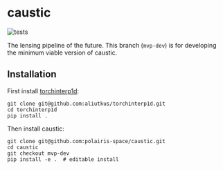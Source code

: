 # caustic

![tests](https://github.com/polairis-space/caustic/actions/workflows/python-app.yml/badge.svg?branch=mvp-dev)

The lensing pipeline of the future. This branch (`mvp-dev`) is for developing the
minimum viable version of caustic.

## Installation

First install [torchinterp1d](https://github.com/aliutkus/torchinterp1d):
```
git clone git@github.com:aliutkus/torchinterp1d.git
cd torchinterp1d
pip install .
```
Then install caustic:
```
git clone git@github.com:polairis-space/caustic.git
cd caustic
git checkout mvp-dev
pip install -e .  # editable install
```
